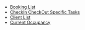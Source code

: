 
- [Booking List](obsidian://open?vault=Bookd-Planning&file=Features%2FBookingList%2F(FEAT_SPEC)%20Booking%20List)
- [CheckIn CheckOut Specific Tasks](obsidian://open?vault=Bookd-Planning&file=Features%2FCheckInCheckOutSpecificTasks%2F(FEAT_SPEC)%20CheckIn%20CheckOut%20Specific%20Tasks)
- [Client List](obsidian://open?vault=Bookd-Planning&file=Features%2FClientList%2F(FEAT_SPEC)%20ClientList)
- [Current Occupancy](obsidian://open?vault=Bookd-Planning&file=Features%2FCurrentOccupancy%2F(FEAT_SPEC)%20CurrentOccupancyFeature)